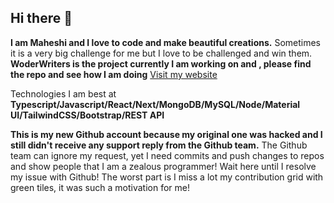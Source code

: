 ## Hi there 👋

**I am Maheshi and I love to code and make beautiful creations.** Sometimes it is a very big challenge for me but I love to be challenged and win them.
**WoderWriters is the project currently I am working on and , please find the repo and see how I am doing**
[Visit my website](https://find-maheshi.netlify.app/)

Technologies I am best at  **Typescript/Javascript/React/Next/MongoDB/MySQL/Node/Material UI/TailwindCSS/Bootstrap/REST API**

**This is my new Github account because my original one was hacked and I still didn't receive any support reply from the Github team.**
The Github team can ignore my request, yet I need  commits and push changes to repos and show people that I am a zealous programmer!
Wait here until I resolve my issue with Github!
The worst part is I miss a lot my contribution grid with green tiles, it was such a motivation for me!
